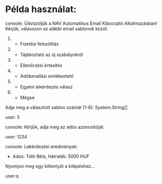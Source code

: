 ﻿# Példa használat:

console:
Üdvözöljük a NAV Automatikus Email Kibocsátó Alkalmazásban!
Kérjük, válasszon az alábbi email sablonok közül:
1. - Fizetési felszólítás
2. - Tájékoztató az új szabályokról
3. - Ellenőrzési értesítés
4. - Adóbevallási emlékeztető
5. - Egyéni lekérdezés válasz
6. - Mégse

Adja meg a választott sablon számát (1-6): System.String[]

user:
5

console:
Kérjük, adja meg az adós azonosítóját:

user:
1234

console:
Lekérdezési eredmények:
- Adós: Tóth Béla, Hátralék: 5000 HUF

Nyomjon meg egy billentyűt a kilépéshez...

user:q